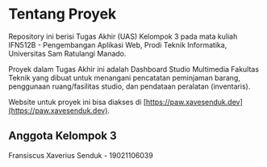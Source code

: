 # Tentang Proyek

Repository ini berisi Tugas Akhir (UAS) Kelompok 3 pada mata kuliah IFN512B - Pengembangan Aplikasi Web, Prodi Teknik Informatika, Universitas Sam Ratulangi Manado.

Proyek dalam Tugas Akhir ini adalah Dashboard Studio Multimedia Fakultas Teknik yang dibuat untuk menangani pencatatan peminjaman barang, penggunaan ruang/fasilitas studio, dan pendataan peralatan (inventaris).

Website untuk proyek ini bisa diakses di [https://paw.xavesenduk.dev](https://paw.xavesenduk.dev).

## Anggota Kelompok 3

Fransiscus Xaverius Senduk - 19021106039
